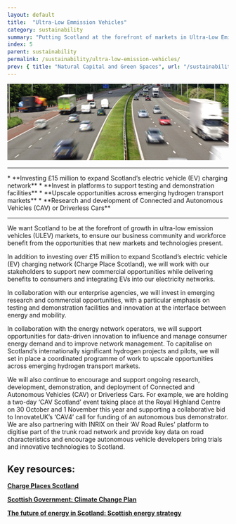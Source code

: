 ```yaml
---
layout: default
title:  "Ultra-Low Emmission Vehicles"
category: sustainability
summary: "Putting Scotland at the forefront of markets in Ultra-Low Emission Vehicles."
index: 5
parent: sustainability
permalink: /sustainability/ultra-low-emission-vehicles/
prev: { title: "Natural Capital and Green Spaces", url: "/sustainability/natural-capital" }
---
```


![Vehicles Photo](/assets/images/pageimages/Sustainability4.jpg)
<br>
<hr>
* **Investing £15 million to expand Scotland’s electric vehicle (EV) charging network**
* **Invest in platforms to support testing and demonstration facilities**
* **Upscale opportunities across emerging hydrogen transport markets**
* **Research and development of Connected and Autonomous Vehicles (CAV) or Driverless Cars**
<hr>

We want Scotland to be at the forefront of growth in ultra-low emission vehicles (ULEV) markets, to ensure our business community and workforce benefit from the opportunities that new markets and technologies present.

In addition to investing over £15 million to expand Scotland’s electric vehicle (EV) charging network (Charge Place Scotland), we will work with our stakeholders to support new commercial opportunities while delivering benefits to consumers and integrating EVs into our electricity networks.

In collaboration with our enterprise agencies, we will invest in emerging research and commercial opportunities, with a particular emphasis on testing and demonstration facilities and innovation at the interface between energy and mobility.

In collaboration with the energy network operators, we will support opportunities for data-driven innovation to influence and manage consumer energy demand and to improve network management.  To capitalise on Scotland’s internationally significant hydrogen projects and pilots, we will set in place a coordinated programme of work to upscale opportunities across emerging hydrogen transport markets.

We will also continue to encourage and support ongoing research, development, demonstration, and deployment of Connected and Autonomous Vehicles (CAV) or Driverless Cars. For example, we are holding a two-day ‘CAV Scotland’ event taking place at the Royal Highland Centre on 30 October and 1 November this year and supporting a collaborative bid to InnovateUK’s ‘CAV4’ call for funding of an autonomous bus demonstrator.   We are also partnering with INRIX on their ‘AV Road Rules’ platform to digitise part of the trunk road network and provide key data on road characteristics and encourage autonomous vehicle developers bring trials and innovative technologies to Scotland.

## Key resources:
**[Charge Places Scotland](https://chargeplacescotland.org/)**

**[Scottish Government: Climate Change Plan](https://beta.gov.scot/publications/scottish-governments-climate-change-plan-third-report-proposals-policies-2018/pages/12/)**

**[The future of energy in Scotland: Scottish energy strategy](https://beta.gov.scot/publications/scottish-energy-strategy-future-energy-scotland-9781788515276/)**

